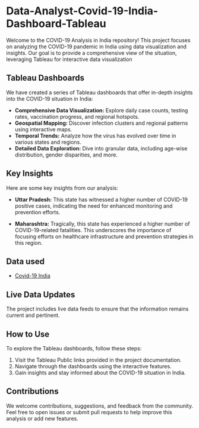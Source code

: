 # Data-Analyst-Covid-19-India-Dashboard-Tableau
Welcome to the COVID-19 Analysis in India repository! This project focuses on analyzing the COVID-19 pandemic in India using data visualization and insights. Our goal is to provide a comprehensive view of the situation, leveraging Tableau for interactive data visualization

## Tableau Dashboards
We have created a series of Tableau dashboards that offer in-depth insights into the COVID-19 situation in India:

+ **Comprehensive Data Visualization:**   Explore daily case counts, testing rates, vaccination progress, and regional hotspots.
+ **Geospatial Mapping:** Discover infection clusters and regional patterns using interactive maps.
+ **Temporal Trends:** Analyze how the virus has evolved over time in various states and regions.
+ **Detailed Data Exploration:** Dive into granular data, including age-wise distribution, gender disparities, and more.
## Key Insights
Here are some key insights from our analysis:

+ **Uttar Pradesh:** This state has witnessed a higher number of COVID-19 positive cases, indicating the need for enhanced monitoring and prevention efforts.

+ **Maharashtra:** Tragically, this state has experienced a higher number of COVID-19-related fatalities. This underscores the importance of focusing efforts on healthcare infrastructure and prevention strategies in this region.

## Data used
- <a href="https://github.com/Ashutosh-py7/Data-Analyst-Covid-19-India-Dashboard-Tableau/blob/main/covid_19_india.csv"> Covid-19 India</a>

## Live Data Updates
The project includes live data feeds to ensure that the information remains current and pertinent.

## How to Use
To explore the Tableau dashboards, follow these steps:

1. Visit the Tableau Public links provided in the project documentation.
2. Navigate through the dashboards using the interactive features.
3. Gain insights and stay informed about the COVID-19 situation in India.
## Contributions
We welcome contributions, suggestions, and feedback from the community. Feel free to open issues or submit pull requests to help improve this analysis or add new features.

